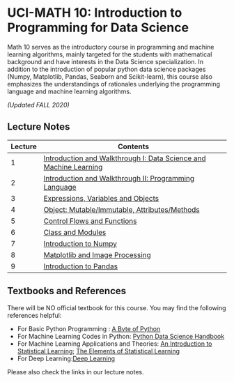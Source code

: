 # UCI-MATH 10: Introduction to Programming for Data Science
Math 10 serves as the introductory course in programming and machine learning algorithms, mainly targeted for the students with mathematical background and have interests in the Data Science specialization. In addition to the introduction of popular python data science packages (Numpy, Matplotlib, Pandas, Seaborn and Scikit-learn), this course also emphasizes the understandings of rationales underlying the programming language and machine learning algorithms.

*(Updated FALL 2020)*

## Lecture Notes
**Lecture** | **Contents**
------------| --------------
1 | [Introduction and Walkthrough I: Data Science and Machine Learning](https://github.com/cliffzhou92/UCI_MATH_10/blob/master/lecture/lec_1/lecture_1.ipynb)
2 | [Introduction and Walkthrough II: Programming Language](https://github.com/cliffzhou92/UCI_MATH_10/blob/master/lecture/lec_2/lecture_2.ipynb)
3 | [Expressions, Variables and Objects](https://github.com/cliffzhou92/UCI_MATH_10/blob/master/lecture/lec_3/lecture_3.ipynb)
4 | [Object: Mutable/Immutable, Attributes/Methods](https://github.com/cliffzhou92/UCI_MATH_10/blob/master/lecture/lec_4/lecture_4.ipynb)
5 | [Control Flows and Functions](https://github.com/cliffzhou92/UCI_MATH_10/blob/master/lecture/lec_5/lecture_5.ipynb)
6 | [Class and Modules](https://github.com/cliffzhou92/UCI_MATH_10/blob/master/lecture/lec_6/lecture_6.ipynb)
7 | [Introduction to Numpy](https://github.com/cliffzhou92/UCI_MATH_10/blob/master/lecture/lec_7/lecture_7.ipynb)
8 | [Matplotlib and Image Processing](https://github.com/cliffzhou92/UCI_MATH_10/blob/master/lecture/lec_8/lecture_8.ipynb)
9 | [Introduction to Pandas](https://github.com/cliffzhou92/UCI_MATH_10/blob/master/lecture/lec_9/lecture_9.ipynb)

## Textbooks and References
There will be NO official textbook for this course. You may find the following references helpful:
- For Basic Python Programming : [A Byte of Python](https://python.swaroopch.com/) 
- For Machine Learning Codes in Python: [Python Data Science Handbook](https://jakevdp.github.io/PythonDataScienceHandbook/)
- For Machine Learning Applications and Theories: [An Introduction to Statistical Learning](https://statlearning.com/); [The Elements of Statistical Learning](https://web.stanford.edu/~hastie/ElemStatLearn/)
- For Deep Learning:[Deep Learning](https://www.deeplearningbook.org/)

Please also check the links in our lecture notes.
